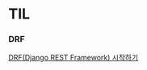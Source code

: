 

# TIL




### DRF

[DRF(Django REST Framework) 시작하기](https://github.com/mechauk418/TIL/blob/master/DRF/%5BDRF%5D%20DRF(Django%20REST%20Framework)%20%EC%8B%9C%EC%9E%91%ED%95%98%EA%B8%B0.md)
